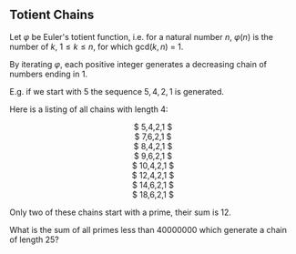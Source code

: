 ## Totient Chains

Let $\varphi$ be Euler's totient function, i.e. for a natural number $n$, $\varphi(n)$ is the number of $k$, $1 \le k \le n$, for which gcd($k,n$) = $1$.

By iterating $\varphi$, each positive integer generates a decreasing chain of numbers ending in $1$.

E.g. if we start with $5$ the sequence $5,4,2,1$ is generated.

Here is a listing of all chains with length $4$:

<center>$ 5,4,2,1 $</center>
<center>$ 7,6,2,1 $</center>
<center>$ 8,4,2,1 $</center>
<center>$ 9,6,2,1 $</center>
<center>$ 10,4,2,1 $</center>
<center>$ 12,4,2,1 $</center>
<center>$ 14,6,2,1 $</center>
<center>$ 18,6,2,1 $</center>

Only two of these chains start with a prime, their sum is $12$.

What is the sum of all primes less than $40000000$ which generate a chain of length $25$?
